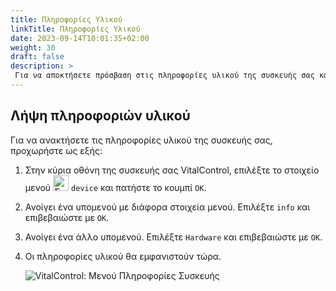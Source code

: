 ```yaml
---
title: Πληροφορίες Υλικού
linkTitle: Πληροφορίες Υλικού
date: 2023-09-14T10:01:35+02:00
weight: 30
draft: false
description: >
 Για να αποκτήσετε πρόσβαση στις πληροφορίες υλικού της συσκευής σας κάντε κλικ εδώ
---
```

## Λήψη πληροφοριών υλικού

Για να ανακτήσετε τις πληροφορίες υλικού της συσκευής σας, προχωρήστε ως εξής:

1. Στην κύρια οθόνη της συσκευής σας VitalControl, επιλέξτε το στοιχείο μενού <img src="/icons/device.svg" width="25" align="bottom" alt="Συσκευή" />  `device` και πατήστε το κουμπί `OK`.

2. Ανοίγει ένα υπομενού με διάφορα στοιχεία μενού. Επιλέξτε `info` και επιβεβαιώστε με `OK`.

3. Ανοίγει ένα άλλο υπομενού. Επιλέξτε `Hardware` και επιβεβαιώστε με `OK`.

4. Οι πληροφορίες υλικού θα εμφανιστούν τώρα.

   ![VitalControl: Μενού Πληροφορίες Συσκευής](../images/hardware.png "Λήψη πληροφοριών υλικού")
